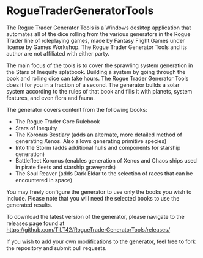 # RogueTraderGeneratorTools
The Rogue Trader Generator Tools is a Windows desktop application that automates all of the dice rolling from the various generators in the Rogue Trader line of roleplaying games, made by Fantasy Flight Games under license by Games Workshop. The Rogue Trader Generator Tools and its author are not affiliated with either party.

The main focus of the tools is to cover the sprawling system generation in the Stars of Inequity splatbook. Building a system by going through the book and rolling dice can take hours. The Rogue Trader Generator Tools does it for you in a fraction of a second. The generator builds a solar system according to the rules of that book and fills it with planets, system features, and even flora and fauna. 

The generator covers content from the following books:
- The Rogue Trader Core Rulebook
- Stars of Inequity
- The Koronus Bestiary (adds an alternate, more detailed method of generating Xenos. Also allows generating primitive species)
- Into the Storm (adds additional hulls and components for starship generation)
- Battlefleet Koronus (enables generation of Xenos and Chaos ships used in pirate fleets and starship graveyards)
- The Soul Reaver (adds Dark Eldar to the selection of races that can be encountered in space)

You may freely configure the generator to use only the books you wish to include. Please note that you will need the selected books to use the generated results.

To download the latest version of the generator, please navigate to the releases page found at https://github.com/TiLT42/RogueTraderGeneratorTools/releases/

If you wish to add your own modifications to the generator, feel free to fork the repository and submit pull requests.
